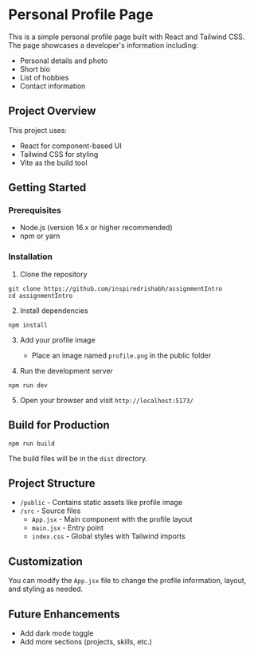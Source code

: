 # Personal Profile Page

This is a simple personal profile page built with React and Tailwind CSS. The page showcases a developer's information including:

- Personal details and photo
- Short bio
- List of hobbies
- Contact information

## Project Overview

This project uses:

- React for component-based UI
- Tailwind CSS for styling
- Vite as the build tool

## Getting Started

### Prerequisites

- Node.js (version 16.x or higher recommended)
- npm or yarn

### Installation

1. Clone the repository

```
git clone https://github.com/inspiredrishabh/assignmentIntro
cd assignmentIntro
```

2. Install dependencies

```
npm install
```

3. Add your profile image

   - Place an image named `profile.png` in the public folder

4. Run the development server

```
npm run dev
```

5. Open your browser and visit `http://localhost:5173/`

## Build for Production

```
npm run build
```

The build files will be in the `dist` directory.

## Project Structure

- `/public` - Contains static assets like profile image
- `/src` - Source files
  - `App.jsx` - Main component with the profile layout
  - `main.jsx` - Entry point
  - `index.css` - Global styles with Tailwind imports

## Customization

You can modify the `App.jsx` file to change the profile information, layout, and styling as needed.

## Future Enhancements

- Add dark mode toggle
- Add more sections (projects, skills, etc.)
